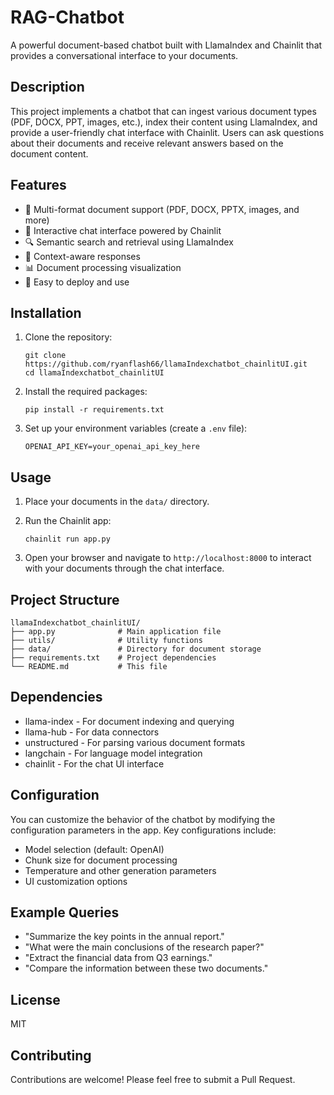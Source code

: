 # RAG-Chatbot

A powerful document-based chatbot built with LlamaIndex and Chainlit that provides a conversational interface to your documents.

## Description

This project implements a chatbot that can ingest various document types (PDF, DOCX, PPT, images, etc.), index their content using LlamaIndex, and provide a user-friendly chat interface with Chainlit. Users can ask questions about their documents and receive relevant answers based on the document content.

## Features

- 📁 Multi-format document support (PDF, DOCX, PPTX, images, and more)
- 💬 Interactive chat interface powered by Chainlit
- 🔍 Semantic search and retrieval using LlamaIndex
- 🧠 Context-aware responses
- 📊 Document processing visualization
- 🚀 Easy to deploy and use

## Installation

1. Clone the repository:

   ```
   git clone https://github.com/ryanflash66/llamaIndexchatbot_chainlitUI.git
   cd llamaIndexchatbot_chainlitUI
   ```

2. Install the required packages:

   ```
   pip install -r requirements.txt
   ```

3. Set up your environment variables (create a `.env` file):
   ```
   OPENAI_API_KEY=your_openai_api_key_here
   ```

## Usage

1. Place your documents in the `data/` directory.

2. Run the Chainlit app:

   ```
   chainlit run app.py
   ```

3. Open your browser and navigate to `http://localhost:8000` to interact with your documents through the chat interface.

## Project Structure

```
llamaIndexchatbot_chainlitUI/
├── app.py              # Main application file
├── utils/              # Utility functions
├── data/               # Directory for document storage
├── requirements.txt    # Project dependencies
└── README.md           # This file
```

## Dependencies

- llama-index - For document indexing and querying
- llama-hub - For data connectors
- unstructured - For parsing various document formats
- langchain - For language model integration
- chainlit - For the chat UI interface

## Configuration

You can customize the behavior of the chatbot by modifying the configuration parameters in the app. Key configurations include:

- Model selection (default: OpenAI)
- Chunk size for document processing
- Temperature and other generation parameters
- UI customization options

## Example Queries

- "Summarize the key points in the annual report."
- "What were the main conclusions of the research paper?"
- "Extract the financial data from Q3 earnings."
- "Compare the information between these two documents."

## License

MIT

## Contributing

Contributions are welcome! Please feel free to submit a Pull Request.
